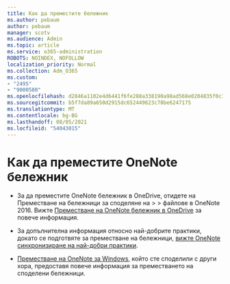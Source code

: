 ```yaml
---
title: Как да преместите бележник
ms.author: pebaum
author: pebaum
manager: scotv
ms.audience: Admin
ms.topic: article
ms.service: o365-administration
ROBOTS: NOINDEX, NOFOLLOW
localization_priority: Normal
ms.collection: Adm_O365
ms.custom:
- "2495"
- "9000580"
ms.openlocfilehash: d2846a1102e4d6441f6fe288a338190a98ad568e0204835f0c1e1f4ea634cf56
ms.sourcegitcommit: b5f7da89a650d2915dc652449623c78be6247175
ms.translationtype: MT
ms.contentlocale: bg-BG
ms.lasthandoff: 08/05/2021
ms.locfileid: "54043015"
---
```

# <a name="how-to-move-a-onenote-notebook"></a>Как да преместите OneNote бележник

* За да преместите OneNote бележник в OneDrive, отидете на Преместване на бележници за споделяне на  >    >   файлове в OneNote 2016. Вижте [Преместване на OneNote бележник в OneDrive](https://support.office.com/article/Move-a-OneNote-notebook-to-OneDrive-0af0a141-0bdf-49ab-9e50-45dbcca44082) за повече информация.

* За допълнителна информация относно най-добрите практики, докато се подготвяте за преместване на бележници, [вижте OneNote синхронизиране на най-добри практики](https://support.microsoft.com/help/2819334/onenote-syncing-best-practices).

* [Преместване на OneNote за Windows,](https://support.office.com/article/Move-a-OneNote-for-Windows-notebook-that-you-ve-shared-with-others-56c7659e-1850-49a6-8874-e2db6b440cd4) който сте споделили с други хора, предоставя повече информация за преместването на споделени бележници.

